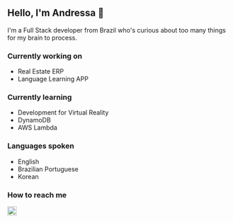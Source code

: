 ## Hello, I'm Andressa 👋
I'm a Full Stack developer from Brazil who's curious about too many things for my brain to process.

### Currently working on
- Real Estate ERP
- Language Learning APP

### Currently learning
- Development for Virtual Reality
- DynamoDB
- AWS Lambda

### Languages spoken
- English
- Brazilian Portuguese
- Korean

### How to reach me
<a href="https://discordapp.com/users/8535/">
  <img align="left" alt="Andressa's Discord" width="21px" src="https://raw.githubusercontent.com/anuraghazra/anuraghazra/master/assets/discord-round.svg" />
</a>
